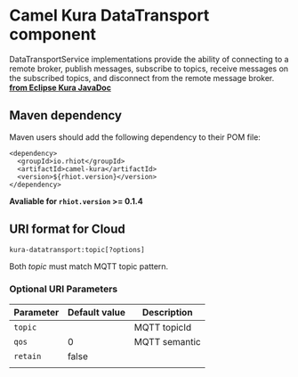 # Camel Kura DataTransport component

DataTransportService implementations provide the ability of connecting to a remote broker, publish messages, subscribe to topics, receive messages on the subscribed topics, and disconnect from the remote message broker.
**[from Eclipse Kura JavaDoc](https://github.com/eclipse/kura/blob/develop/kura/org.eclipse.kura.api/src/main/java/org/eclipse/kura/data/DataTransportService.java)** 

## Maven dependency

Maven users should add the following dependency to their POM file:

    <dependency>
      <groupId>io.rhiot</groupId>
      <artifactId>camel-kura</artifactId>
      <version>${rhiot.version}</version>
    </dependency>

**Avaliable for `rhiot.version` >= 0.1.4**


## URI format for Cloud

    kura-datatransport:topic[?options]

Both *topic* must match MQTT topic  pattern.


### Optional URI Parameters

| Parameter        | Default value             | Description                 |
|------------------|---------------------------|-----------------------------|
| `topic`        |                           | MQTT topicId                |
| `qos`            |0                          | MQTT semantic               |
| `retain`         |false                      |                             ||
|||||